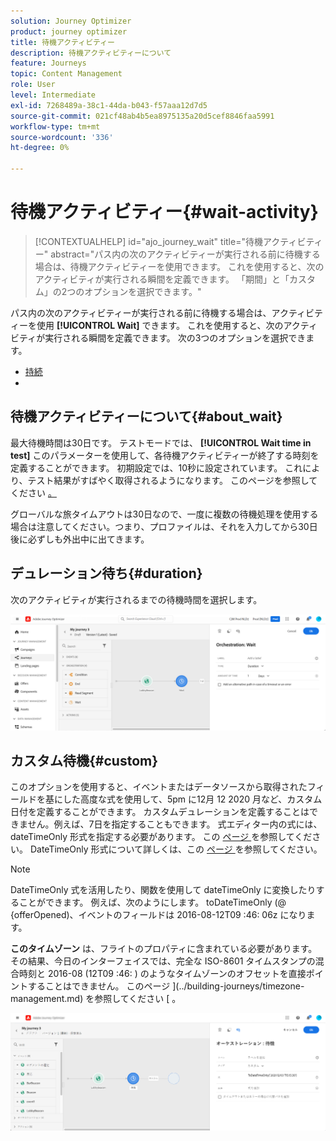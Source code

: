 ```yaml
---
solution: Journey Optimizer
product: journey optimizer
title: 待機アクティビティー
description: 待機アクティビティーについて
feature: Journeys
topic: Content Management
role: User
level: Intermediate
exl-id: 7268489a-38c1-44da-b043-f57aaa12d7d5
source-git-commit: 021cf48ab4b5ea8975135a20d5cef8846faa5991
workflow-type: tm+mt
source-wordcount: '336'
ht-degree: 0%

---
```


# 待機アクティビティー{#wait-activity}

>[!CONTEXTUALHELP]
>id="ajo_journey_wait"
>title="待機アクティビティー"
>abstract="パス内の次のアクティビティーが実行される前に待機する場合は、待機アクティビティーを使用できます。 これを使用すると、次のアクティビティが実行される瞬間を定義できます。 「期間」と「カスタム」の2つのオプションを選択できます。"

パス内の次のアクティビティーが実行される前に待機する場合は、アクティビティーを使用 **[!UICONTROL Wait]** できます。 これを使用すると、次のアクティビティが実行される瞬間を定義できます。 次の3つのオプションを選択できます。

* [持続](#duration)
* [](#custom)

<!--
* [Email send time optimization](#email_send_time_optimization)
* [Fixed date](#fixed_date) 
-->

## 待機アクティビティーについて{#about_wait}

最大待機時間は30日です。 テストモードでは、 **[!UICONTROL Wait time in test]** このパラメーターを使用して、各待機アクティビティーが終了する時刻を定義することができます。 初期設定では、10秒に設定されています。 これにより、テスト結果がすばやく取得されるようになります。 このページを参照してください [ 。](../building-journeys/testing-the-journey.md)

グローバルな旅タイムアウトは30日なので、一度に複数の待機処理を使用する場合は注意してください。つまり、プロファイルは、それを入力してから30日後に必ずしも外出中に出てきます。

## デュレーション待ち{#duration}

次のアクティビティが実行されるまでの待機時間を選択します。

![](assets/journey55.png)

<!--
## Fixed date wait{#fixed_date}

Select the date for the execution of the next activity.

![](assets/journey56.png)

-->

## カスタム待機{#custom}

このオプションを使用すると、イベントまたはデータソースから取得されたフィールドを基にした高度な式を使用して、5pm に12月 12 2020 月など、カスタム日付を定義することができます。 カスタムデュレーションを定義することはできません。例えば、7日を指定することもできます。 式エディター内の式には、dateTimeOnly 形式を指定する必要があります。 この [ ページ ](expression/expressionadvanced.md) を参照してください。 DateTimeOnly 形式について詳しくは、この [ ページ ](expression/data-types.md) を参照してください。

>[!NOTE]
>
>DateTimeOnly 式を活用したり、関数を使用して dateTimeOnly に変換したりすることができます。 例えば、次のようにします。 toDateTimeOnly (@ {offerOpened)、イベントのフィールドは 2016-08-12T09 :46: 06z になります。
>
>**このタイムゾーン** は、フライトのプロパティに含まれている必要があります。その結果、今日のインターフェイスでは、完全な ISO-8601 タイムスタンプの混合時刻と 2016-08 (12T09 :46: ) のようなタイムゾーンのオフセットを直接ポイントすることはできません。 このページ ](../building-journeys/timezone-management.md) を参照してください [ 。

![](assets/journey57.png)

<!--## Email send time optimization{#email_send_time_optimization}

This type of wait uses a score calculated in Adobe Experience Platform. The score calculates the propensity to click or open an email in the future based on past behavior. Note that the algorithm calculating the score needs a certain amount of data to work. As a result, when it does not have enough data, the default wait time will apply. At publication time, you’ll be notified that the default time applies.

>[!NOTE]
>
>The first event of your journey must have a namespace.
>
>This capability is only available after an **[!UICONTROL Email]** activity. You need to have Adobe Campaign Standard.

1. In the **[!UICONTROL Amount of time]** field, define the number of hours to consider to optimize email sending.
1. In the **[!UICONTROL Optimization type]** field, choose if the optimization should increase clicks or opens.
1. In the **[!UICONTROL Default time]** field, define the default time to wait if the predictive send time score is not available.

    >[!NOTE]
    >
    >Note that the send time score can be unavailable because there is not enough data to perform the calculation. In this case, you will be informed, at publication time, that the default time applies.

![](assets/journey57bis.png)-->
